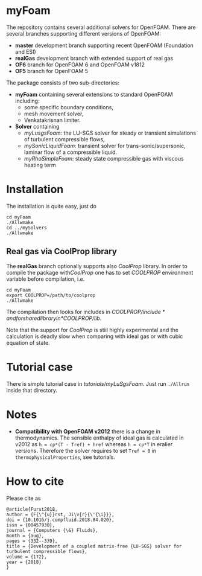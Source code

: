 # myFoam 

The repository contains several additional solvers for OpenFOAM. There are
several branches supporting different versions of OpenFOAM:

- **master** development branch supporting recent OpenFOAM (Foundation and ESI)
- **realGas** development branch with extended support of real gas
- **OF6** branch for OpenFOAM 6 and OpenFOAM v1812
- **OF5** branch for OpenFOAM 5


The package consists of two sub-directories:

- **myFoam** containing several extensions to standard OpenFOAM including:
  - some specific boundary conditions,
  - mesh movement solver,
  - Venkatakrisnan limiter.
- **Solver** containing
  - *myLusgsFoam*: the LU-SGS solver for steady or transient simulations
    of turbulent compressible flows, 
  - *mySonicLiquidFoam*: transient solver for trans-sonic/supersonic, laminar
    flow of a compressible liquid. 
  - *myRhoSimpleFoam*: steady state compressible gas with viscous heating term


# Installation
The installation is quite easy, just do

    cd myFoam
    ./Allwmake
	cd ../mySolvers
	./Allwmake

## Real gas via CoolProp library
The **realGas** branch optionally supports also *CoolProp* library. In order to compile the package with*CoolProp* one has to set *COOLPROP* environment variable before compilation, i.e.

    cd myFoam
    export COOLPROP=/path/to/coolprop
    ./Allwmake

The compilation then looks for includes in *$COOLPROP/include* and for shared library in *$COOLPROP/lib*.

Note that the support for *CoolProp* is stiil highly experimental and the calculation is deadly slow when comparing with ideal gas or with cubic equation of state.


# Tutorial case
There is simple tutorial case in *tutorials/myLuSgsFoam*. Just run `./Allrun`
inside that directory.

# Notes
- **Compatibility with OpenFOAM v2012** there is a change in thermodynamics.
  The sensible enthalpy of ideal gas is calculated in v2012 as `h = cp*(T - Tref) + href`
  whereas `h = cp*T` in eralier versions. Therefore the solver requires to set
  `Tref = 0` in `thermophysicalProperties`, see tutorials.
  
# How to cite
Please cite as

    @article{Furst2018,
    author = {F{\"{u}}rst, Ji\v{r}{\'{\i}}},
    doi = {10.1016/j.compfluid.2018.04.020},
    issn = {00457930},
    journal = {Computers {\&} Fluids},
    month = {aug},
    pages = {332--339},
    title = {Development of a coupled matrix-free {LU-SGS} solver for turbulent compressible flows},
    volume = {172},
    year = {2018}
	}

	
